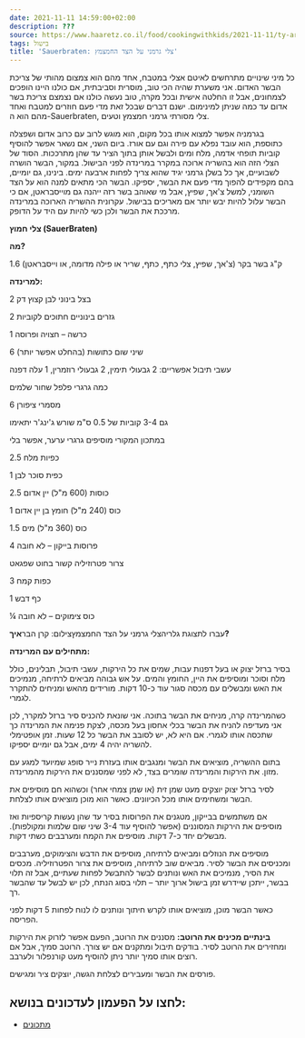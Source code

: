 ```yaml
---
date: 2021-11-11 14:59:00+02:00
description: ???
source: https://www.haaretz.co.il/food/cookingwithkids/2021-11-11/ty-article/0000017f-f8bf-d460-afff-fbffdd580000
tags: בישול
title: 'Sauerbraten: צלי גרמני על הצד החמצמץ'
---
```


כל מיני שינויים מתרחשים לאיטם אצלי במטבח, אחד מהם הוא צמצום מהותי של צריכת הבשר האדום. אני משערת שהיה הכי טוב, מוסרית וסביבתית, אם כולנו היינו הופכים לצמחונים, אבל זו החלטה אישית ובכל מקרה, טוב נעשה כולנו אם נצמצם צריכת בשר אדום עד כמה שניתן למינימום. ישנם דברים שבכל זאת מדי פעם חוזרים למטבח ואחד מהם הוא ה-Sauerbraten, צלי מסורתי גרמני חמצמץ וטעים.

בגרמניה אפשר למצוא אותו בכל מקום, הוא מוגש לרוב עם כרוב אדום ושפצלה כתוספת, הוא עובד נפלא עם פירה וגם עם אורז. ביום השני, אם נשאר אפשר להוסיף קוביות תופחי אדמה, מלח ומים ולבשל אותן בתוך הציר עד שהן מתרככות. הסוד של הצלי הזה הוא בהשריה ארוכה במקרר במרינדה לפני הבישול. במקור, הבשר הושרה לשבועיים, אך כל בשלן גרמני יגיד שהוא צריך לפחות ארבעה ימים. בינינו, גם יומיים, בהם מקפידים להפוך מדי פעם את הבשר, יספיקו. הבשר הכי מתאים למנה הוא על הצד השומני, למשל צ'אך, שפיץ, אבל מי שאוהב בשר רזה ייהנה גם מוייסבראטן, אם כי הבשר עלול להיות יבש יותר אם מאריכים בבישול. עקרונית ההשריה הארוכה במרינדה מרככת את הבשר ולכן כשי להיות עם היד על הדופק.

**צלי חמוץ (SauerBraten)**

**מה?**

1.6 ק"ג בשר בקר (צ'אך, שפיץ, צלי כתף, כתף, שריר או פילה מדומה, או וייסבראטן)

**למרינדה:**

2 בצל בינוני לבן קצוץ דק

2 גזרים בינוניים חתוכים לקוביות

1 כרשה – חצויה ופרוסה

6 שיני שום כתושות (בהחלט אפשר יותר)

עשבי תיבול אפשריים: 2 גבעולי תימין, 2 גבעולי רוזמרין, 1 עלה דפנה

כמה גרגרי פלפל שחור שלמים

6 מסמרי ציפורן

גם 3-4 קוביות של 0.5 ס"מ שורש ג'ינג'ר יתאימו

במתכון המקורי מוסיפים גרגרי ערער, אפשר בלי

2.5 כפיות מלח

1 כפית סוכר לבן

2.5 כוסות (600 מ"ל) יין אדום

1 כוס (240 מ"ל) חומץ בן יין אדום

1.5 כוס (360 מ"ל) מים

4 פרוסות בייקון – לא חובה

צרור פטרוזיליה קשור בחוט שפגאט

3 כפות קמח

1 כף דבש

¼ כוס צימוקים – לא חובה

 עברו לתצוגת גלריהצלי גרמני על הצד החמצמץצילום: קרן הבר**איך?**

**מתחילים עם המרינדה:**

בסיר ברזל יצוק או בעל דפנות עבות, שמים את כל הירקות, עשבי תיבול, תבלינים, כולל מלח וסוכר ומוסיפים את היין, החומץ והמים. על אש גבוהה מביאים לרתיחה, מנמיכים את האש ומבשלים עם מכסה סגור עוד כ-10 דקות. מורידים מהאש ומניחים להתקרר לגמרי.

כשהמרינדה קרה, מניחים את הבשר בתוכה. אני שונאת להכניס סיר ברזל למקרר, לכן אני מעדיפה להניח את הבשר בכלי אחסון בעל מכסה, לצקת פנימה את המרינדה כך שתכסה אותו לגמרי. אם היא לא, יש לסובב את הבשר כל 12 שעות. זמן אופטימלי להשריה יהיה 4 ימים, אבל גם יומיים יספיקו.

בתום ההשריה, מוציאים את הבשר ומנגבים אותו בעזרת נייר סופג שמיועד למגע עם מזון. את הירקות והמרינדה שומרים בצד, לא לפני שמסננים את הירקות מהמרינדה.

לסיר ברזל יצוק יוצקים מעט שמן זית (או שמן צמחי אחר) וכשהוא חם מוסיפים את הבשר ומשחימים אותו מכל הכיוונים. כאשר הוא מוכן מוציאים אותו לצלחת.

אם משתמשים בבייקון, מטגנים את הפרוסות בסיר עד שהן נעשות קריספיות ואז מוסיפים את הירקות המסוננים (אפשר להוסיף עוד 3-4 שיני שום שלמות ומקולפות). מבשלים יחד כ-7 דקות. מוסיפים את הקמח ומערבבים כשתי דקות.

מוסיפים את הנוזלים ומביאים לרתיחה, מוסיפים את הדבש והצימוקים, מערבבים ומכניסים את הבשר לסיר. מביאים שוב לרתיחה, מוסיפים את צרור הפטרוזיליה. מכסים את הסיר, מנמיכים את האש ונותנים לבשר להתבשל לפחות שעתיים, אבל זה תלוי בבשר, ייתכן שיידרש זמן בישול ארוך יותר – תלוי בסוג הנתח, לכן יש לבשל עד שהבשר רך.

כאשר הבשר מוכן, מוציאים אותו לקרש חיתוך ונותנים לו לנוח לפחות 5 דקות לפני הפריסה.

**בינתיים מכינים את הרוטב:** מסננים את הרוטב, הפעם אפשר לזרוק את הירקות ומחזירים את הרוטב לסיר. בודקים תיבול ומתקנים אם יש צורך. הרוטב סמיך, אבל אם רוצים אותו סמיך יותר ניתן להוסיף מעט קורנפלור ולערבב.

פורסים את הבשר ומעבירים לצלחת הגשה, יוצקים ציר ומגישים.

לחצו על הפעמון לעדכונים בנושא:
------------------------------

* [מתכונים](/ty-tag/recipes-0000017f-da28-dea8-a77f-de6a4ba50000)
